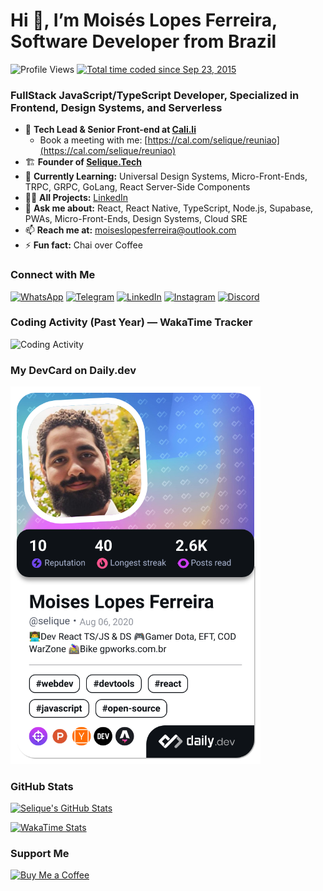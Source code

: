 # Hi 👋, I’m Moisés Lopes Ferreira, Software Developer from Brazil

<p align="left">
  <img src="https://komarev.com/ghpvc/?username=selique&label=Profile%20views&color=0e75b6&style=flat" alt="Profile Views"/>
  <a href="https://wakatime.com/@b499571d-c337-4047-99a9-d7e3f38e5fcc">
    <img src="https://wakatime.com/badge/user/b499571d-c337-4047-99a9-d7e3f38e5fcc.svg" alt="Total time coded since Sep 23, 2015"/>
  </a>
</p>

### FullStack JavaScript/TypeScript Developer, Specialized in Frontend, Design Systems, and Serverless

- 🏡 **Tech Lead & Senior Front-end at [Cali.li](https://www.linkedin.com/company/cali-li)**  
  - Book a meeting with me: [https://cal.com/selique/reuniao](https://cal.com/selique/reuniao)
- 🏗 **Founder of [Selique.Tech](https://www.linkedin.com/company/selique-tech)**
- 🌱 **Currently Learning:** Universal Design Systems, Micro-Front-Ends, TRPC, GRPC, GoLang, React Server-Side Components
- 👨‍💻 **All Projects:** [LinkedIn](https://www.linkedin.com/in/selique)
- 💬 **Ask me about:** React, React Native, TypeScript, Node.js, Supabase, PWAs, Micro-Front-Ends, Design Systems, Cloud SRE
- 📫 **Reach me at:** moiseslopesferreira@outlook.com
- ⚡ **Fun fact:** Chai over Coffee

### Connect with Me
[![WhatsApp](https://img.shields.io/badge/WhatsApp-25D366?style=for-the-badge&logo=whatsapp&logoColor=white)](https://wa.me/5511953636909)
[![Telegram](https://img.shields.io/badge/Telegram-2CA5E0?style=for-the-badge&logo=telegram&logoColor=white)](https://t.me/selique)
[![LinkedIn](https://img.shields.io/badge/LinkedIn-0077B5?style=for-the-badge&logo=linkedin&logoColor=white)](https://www.linkedin.com/in/selique)
[![Instagram](https://img.shields.io/badge/Instagram-E4405F?style=for-the-badge&logo=instagram&logoColor=white)](https://www.instagram.com/selique/)
[![Discord](https://img.shields.io/badge/Discord-7289DA?style=for-the-badge&logo=discord&logoColor=white)](https://discordapp.com/users/252147296685391872/)

### Coding Activity (Past Year) — WakaTime Tracker
<img alt="Coding Activity" src="https://wakatime.com/share/@selique/bfd2d37d-6bba-48d3-98a4-311c230e0bf6.svg" />

### My DevCard on Daily.dev
<a href="https://app.daily.dev/selique"><img src="https://github.com/selique/selique/blob/master/devcard.png" width="400" alt="Moises Lopes Ferreira's Dev Card"/></a>

### GitHub Stats
[![Selique's GitHub Stats](https://github-readme-stats-selique.vercel.app/api?username=selique&show_icons=true)](https://github.com/selique/github-readme-stats)

[![WakaTime Stats](https://github-readme-stats-selique.vercel.app/api/wakatime?username=selique&layout=compact)](https://github.com/selique/github-readme-stats)

### Support Me
<a href="https://www.buymeacoffee.com/selique"><img src="https://cdn.buymeacoffee.com/buttons/v2/default-yellow.png" alt="Buy Me a Coffee" width="200"/></a>
